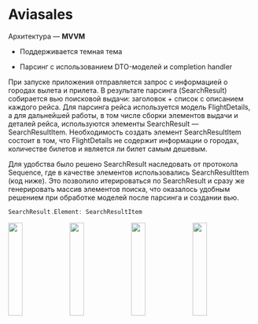 # Aviasales

Архитектура — **MVVM**

- Поддерживается темная тема

- Парсинг с использованием DTO-моделей и completion handler

При запуске приложения отправляется запрос с информацией о городах вылета и прилета. В результате парсинга (SearchResult) собирается вью поисковой выдачи: заголовок + список с описанием каждого рейса. Для парсинга рейса используется модель FlightDetails, а для дальнейшей работы, в том числе сборки элементов выдачи и деталей рейса, используются элементы SearchResult — SearchResultItem. Необходимость создать элемент SearchResultItem состоит в том, что FlightDetails не содержит информации о городах, количестве билетов и является ли билет самым дешевым. 

Для удобства было решено SearchResult наследовать от протокола Sequence, где в качестве элементов использовались SearchResultItem (код ниже). Это позволило итерироваться по SearchResult и сразу же генерировать массив элементов поиска, что оказалось удобным решением при обработке моделей после парсинга и создании вью.

```swift
SearchResult.Element: SearchResultItem
```

<img src="https://github.com/itimur317/Avia/assets/56135499/7b69e632-693c-4fde-8d48-90df2dbd2709.png" width=24% height=22%>
<img src="https://github.com/itimur317/Avia/assets/56135499/e9ea6ef0-a650-409b-8f2c-fcb8f25444dc.png" width=24% height=22%>
<img src="https://github.com/itimur317/Avia/assets/56135499/f7b78a1b-68b8-4b40-9001-2e86b8ddbf59.png" width=24% height=22%>
<img src="https://github.com/itimur317/Avia/assets/56135499/47df63ab-cd9d-494d-9c75-d67ae9682d41.png" width=24% height=22%>
